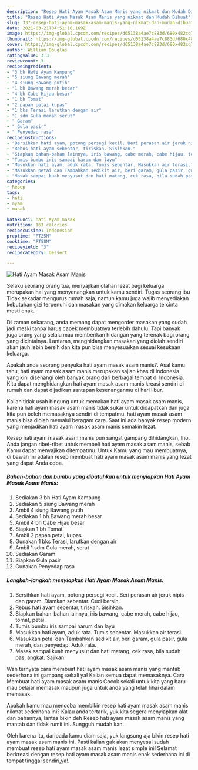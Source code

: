 ```yaml
---
description: "Resep Hati Ayam Masak Asam Manis yang nikmat dan Mudah Dibuat"
title: "Resep Hati Ayam Masak Asam Manis yang nikmat dan Mudah Dibuat"
slug: 337-resep-hati-ayam-masak-asam-manis-yang-nikmat-dan-mudah-dibuat
date: 2021-03-21T04:51:18.169Z
image: https://img-global.cpcdn.com/recipes/d65138a4ae7c883d/680x482cq70/hati-ayam-masak-asam-manis-foto-resep-utama.jpg
thumbnail: https://img-global.cpcdn.com/recipes/d65138a4ae7c883d/680x482cq70/hati-ayam-masak-asam-manis-foto-resep-utama.jpg
cover: https://img-global.cpcdn.com/recipes/d65138a4ae7c883d/680x482cq70/hati-ayam-masak-asam-manis-foto-resep-utama.jpg
author: William Douglas
ratingvalue: 3.3
reviewcount: 3
recipeingredient:
- "3 bh Hati Ayam Kampung"
- "5 siung Bawang merah"
- "4 siung Bawang putih"
- "1 bh Bawang merah besar"
- "4 bh Cabe Hijau besar"
- "1 bh Tomat"
- "2 papan petai kupas"
- "1 bks Terasi larutkan dengan air"
- "1 sdm Gula merah serut"
- " Garam"
- " Gula pasir"
- " Penyedap rasa"
recipeinstructions:
- "Bersihkan hati ayam, potong persegi kecil. Beri perasan air jeruk nipis dan garam. Diamkan sebentar. Cuci bersih."
- "Rebus hati ayam sebentar, tiriskan. Sisihkan."
- "Siapkan bahan-bahan lainnya, iris bawang, cabe merah, cabe hijau, tomat, petai."
- "Tumis bumbu iris sampai harum dan layu"
- "Masukkan hati ayam, aduk rata. Tumis sebentar. Masukkan air terasi."
- "Masukkan petai dan Tambahkan sedikit air, beri garam, gula pasir, gula merah, dan penyedap. Aduk rata."
- "Masak sampai kuah menyusut dan hati matang, cek rasa, bila sudah pas, angkat. Sajikan."
categories:
- Resep
tags:
- hati
- ayam
- masak

katakunci: hati ayam masak 
nutrition: 163 calories
recipecuisine: Indonesian
preptime: "PT25M"
cooktime: "PT58M"
recipeyield: "3"
recipecategory: Dessert

---
```



![Hati Ayam Masak Asam Manis](https://img-global.cpcdn.com/recipes/d65138a4ae7c883d/680x482cq70/hati-ayam-masak-asam-manis-foto-resep-utama.jpg)

Selaku seorang orang tua, menyajikan olahan lezat bagi keluarga merupakan hal yang menyenangkan untuk kamu sendiri. Tugas seorang ibu Tidak sekadar mengurus rumah saja, namun kamu juga wajib menyediakan kebutuhan gizi terpenuhi dan masakan yang dimakan keluarga tercinta mesti enak.

Di zaman  sekarang, anda memang dapat mengorder masakan yang sudah jadi meski tanpa harus capek membuatnya terlebih dahulu. Tapi banyak juga orang yang selalu mau memberikan hidangan yang terenak bagi orang yang dicintainya. Lantaran, menghidangkan masakan yang diolah sendiri akan jauh lebih bersih dan kita pun bisa menyesuaikan sesuai kesukaan keluarga. 



Apakah anda seorang penyuka hati ayam masak asam manis?. Asal kamu tahu, hati ayam masak asam manis merupakan sajian khas di Indonesia yang kini disenangi oleh banyak orang dari berbagai tempat di Indonesia. Kita dapat menghidangkan hati ayam masak asam manis kreasi sendiri di rumah dan dapat dijadikan santapan kesenanganmu di hari libur.

Kalian tidak usah bingung untuk memakan hati ayam masak asam manis, karena hati ayam masak asam manis tidak sukar untuk didapatkan dan juga kita pun boleh memasaknya sendiri di tempatmu. hati ayam masak asam manis bisa diolah memalui beragam cara. Saat ini ada banyak resep modern yang menjadikan hati ayam masak asam manis semakin lezat.

Resep hati ayam masak asam manis pun sangat gampang dihidangkan, lho. Anda jangan ribet-ribet untuk membeli hati ayam masak asam manis, sebab Kamu dapat menyajikan ditempatmu. Untuk Kamu yang mau membuatnya, di bawah ini adalah resep membuat hati ayam masak asam manis yang lezat yang dapat Anda coba.

<!--inarticleads1-->

##### Bahan-bahan dan bumbu yang dibutuhkan untuk menyiapkan Hati Ayam Masak Asam Manis:

1. Sediakan 3 bh Hati Ayam Kampung
1. Sediakan 5 siung Bawang merah
1. Ambil 4 siung Bawang putih
1. Sediakan 1 bh Bawang merah besar
1. Ambil 4 bh Cabe Hijau besar
1. Siapkan 1 bh Tomat
1. Ambil 2 papan petai, kupas
1. Gunakan 1 bks Terasi, larutkan dengan air
1. Ambil 1 sdm Gula merah, serut
1. Sediakan  Garam
1. Siapkan  Gula pasir
1. Gunakan  Penyedap rasa




<!--inarticleads2-->

##### Langkah-langkah menyiapkan Hati Ayam Masak Asam Manis:

1. Bersihkan hati ayam, potong persegi kecil. Beri perasan air jeruk nipis dan garam. Diamkan sebentar. Cuci bersih.
1. Rebus hati ayam sebentar, tiriskan. Sisihkan.
1. Siapkan bahan-bahan lainnya, iris bawang, cabe merah, cabe hijau, tomat, petai.
1. Tumis bumbu iris sampai harum dan layu
1. Masukkan hati ayam, aduk rata. Tumis sebentar. Masukkan air terasi.
1. Masukkan petai dan Tambahkan sedikit air, beri garam, gula pasir, gula merah, dan penyedap. Aduk rata.
1. Masak sampai kuah menyusut dan hati matang, cek rasa, bila sudah pas, angkat. Sajikan.




Wah ternyata cara membuat hati ayam masak asam manis yang mantab sederhana ini gampang sekali ya! Kalian semua dapat memasaknya. Cara Membuat hati ayam masak asam manis Cocok sekali untuk kita yang baru mau belajar memasak maupun juga untuk anda yang telah lihai dalam memasak.

Apakah kamu mau mencoba membikin resep hati ayam masak asam manis nikmat sederhana ini? Kalau anda tertarik, yuk kita segera menyiapkan alat dan bahannya, lantas bikin deh Resep hati ayam masak asam manis yang mantab dan tidak rumit ini. Sungguh mudah kan. 

Oleh karena itu, daripada kamu diam saja, yuk langsung aja bikin resep hati ayam masak asam manis ini. Pasti kalian gak akan menyesal sudah membuat resep hati ayam masak asam manis lezat simple ini! Selamat berkreasi dengan resep hati ayam masak asam manis enak sederhana ini di tempat tinggal sendiri,ya!.

